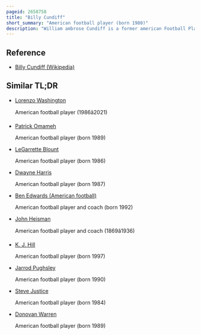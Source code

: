 ```yaml
---
pageid: 2658758
title: "Billy Cundiff"
short_summary: "American football player (born 1980)"
description: "William ambrose Cundiff is a former american Football Placekicker. He played College Football for Drake University, and was signed by the Dallas Cowboys as an undrafted free Agent in 2002."
---
```


## Reference

- [Billy Cundiff (Wikipedia)](https://en.wikipedia.org/?curid=2658758)

## Similar TL;DR

- [Lorenzo Washington](/tldr/en/lorenzo-washington)

  American football player (1986â2021)

- [Patrick Omameh](/tldr/en/patrick-omameh)

  American football player (born 1989)

- [LeGarrette Blount](/tldr/en/legarrette-blount)

  American football player (born 1986)

- [Dwayne Harris](/tldr/en/dwayne-harris)

  American football player (born 1987)

- [Ben Edwards (American football)](/tldr/en/ben-edwards-american-football)

  American football player and coach (born 1992)

- [John Heisman](/tldr/en/john-heisman)

  American football player and coach (1869â1936)

- [K. J. Hill](/tldr/en/k-j-hill)

  American football player (born 1997)

- [Jarrod Pughsley](/tldr/en/jarrod-pughsley)

  American football player (born 1990)

- [Steve Justice](/tldr/en/steve-justice)

  American football player (born 1984)

- [Donovan Warren](/tldr/en/donovan-warren)

  American football player (born 1989)
